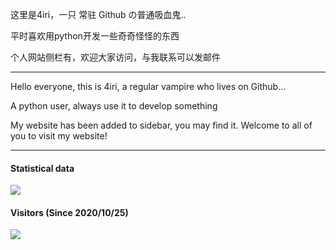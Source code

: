 这里是4iri，一只 常驻 Github の普通吸血鬼..

平时喜欢用python开发一些奇奇怪怪的东西

个人网站侧栏有，欢迎大家访问，与我联系可以发邮件

---

Hello everyone, this is 4iri, a regular vampire who lives on Github...

A python user, always use it to develop something

My website has been added to sidebar, you may find it. Welcome to all of you to visit my website!

---
#### Statistical data
![](https://github-readme-stats.vercel.app/api?username=4iri&show_icons=true&title_color=FFFFFF&icon_color=FFFFFF&text_color=FFFFFF&bg_color=8e8cd8)

#### Visitors (Since 2020/10/25)
![](https://count.getloli.com/get/@4iri?theme=gelbooru)
